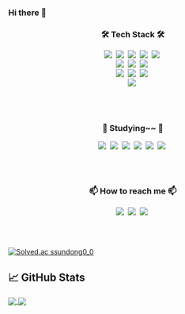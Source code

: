 ### Hi there 👋

<!--
**eugene-doobu/eugene-doobu** is a ✨ _special_ ✨ repository because its `README.md` (this file) appears on your GitHub profile.

Here are some ideas to get you started:

- 🔭 I’m currently working on ...
- 🌱 I’m currently learning ...
- 👯 I’m looking to collaborate on ...
- 🤔 I’m looking for help with ...
- 💬 Ask me about ...
- 📫 How to reach me: ...
- 😄 Pronouns: ...
- ⚡ Fun fact: ...
-->

<h3 align="center">🛠 Tech Stack 🛠</h3>

<p align="center">
  <img src="https://img.shields.io/badge/Python-3766AB?style=flat-square&logo=Python&logoColor=white"/></a>&nbsp 
  <img src="https://img.shields.io/badge/C-A8B9CC?style=flat-square&logo=C&logoColor=white"/></a>&nbsp 
  <img src="https://img.shields.io/badge/Javascript-ffb13b?style=flat-square&logo=javascript&logoColor=white"/></a>&nbsp 
  <img src="https://img.shields.io/badge/css-1572B6?style=flat-square&logo=css3&logoColor=white"/></a>&nbsp 
  <img src="https://img.shields.io/badge/CSharp-239120?style=flat-square&logo=c-sharp&logoColor=white"/></a>&nbsp 
  <br>
  <img src="https://img.shields.io/badge/Unity-000000?style=flat-square&logo=unity&logoColor=white"/></a>&nbsp 
  <img src="https://img.shields.io/badge/OpenGL-5586A4?style=flat-square&logo=opengl&logoColor=white"/></a>&nbsp 
  <img src="https://img.shields.io/badge/ReactiveX-B7178C?style=flat-square&logo=reactivex&logoColor=white"/></a>&nbsp 
  <br>
  <img src="https://img.shields.io/badge/Arduino-00979D?style=flat-square&logo=arduino&logoColor=white"/></a>&nbsp 
  <img src="https://img.shields.io/badge/Oculus-1C1E20?style=flat-square&logo=Oculus&logoColor=white"/></a>&nbsp 
  <img src="https://img.shields.io/badge/Cardboard-FF7143?style=flat-square&logo=google-cardboard&logoColor=white"/></a>&nbsp 
  <br>
  <img src="https://img.shields.io/badge/github-181717?style=flat-square&logo=github&logoColor=white"/></a>&nbsp 
</p>

<br><br>
<h3 align="center">🌱 Studying~~ 🌱</h3>
<p align="center">
  <img src="https://img.shields.io/badge/Node.js-339933?style=flat-square&logo=Node.js&logoColor=white"/></a>&nbsp 
  <img src="https://img.shields.io/badge/jQuery-0769AD?style=flat-square&logo=jQuery&logoColor=white"/></a>&nbsp 
  <img src="https://img.shields.io/badge/React-61DAFB?style=flat-square&logo=React&logoColor=white"/></a>&nbsp 
  <img src="https://img.shields.io/badge/Vue-4FC08D?style=flat-square&logo=vue.js&logoColor=white"/></a>&nbsp 
  <img src="https://img.shields.io/badge/TypeScript-3178C6?style=flat-square&logo=TypeScript&logoColor=white"/></a>&nbsp 
  <img src="https://img.shields.io/badge/R-276DC3?style=flat-square&logo=r&logoColor=white"/></a>&nbsp 
</p>

<br><br>
<h3 align="center"> 📫 How to reach me 📫 </h3>
<p align="center">
  <a href="https://doobudubu.tistory.com/"><img src="https://img.shields.io/badge/Tech%20Blog-11B48A?style=flat-square&logo=Vimeo&logoColor=white&link=https://doobudubu.tistory.com/"/></a>&nbsp
  <a href="https://www.instagram.com/kiddoobuboy/"><img src="https://img.shields.io/badge/Instagram-E4405F?style=flat-square&logo=Instagram&logoColor=white&link=https://www.instagram.com/kiddoobuboy/"/></a>&nbsp
  <a href="https://www.youtube.com/channel/UCsvrVhm_WRjNVOtoRrk0-hA/"><img src="https://img.shields.io/badge/YouTube-FF0000?style=flat-square&logo=YouTube&logoColor=white&link=https://www.youtube.com/channel/UCsvrVhm_WRjNVOtoRrk0-hA/"/></a>&nbsp
</p>
<br><br>



[![Solved.ac
ssundong0_0](http://mazassumnida.wtf/api/generate_badge?boj=ssundong0_0)](https://solved.ac/ssundong0_0)

## &#x1f4c8; GitHub Stats
<a href="https://github.com/eugene-doobu/eugene-doobu">
  <img align="center" src="https://github-readme-stats.vercel.app/api/top-langs/?username=eugene-doobu&title_color=ffffff&text_color=c9cacc&icon_color=2bbc8a&bg_color=90,2b5876,4e4376" />
</a>
<a href="https://github.com/eugene-doobu/eugene-doobu">
  <img align="center" src="https://github-readme-stats.vercel.app/api?username=eugene-doobu&show_icons=true&line_height=27&count_private=true&bg_color=90,2b5876,4e4376&title_color=fff&text_color=fff&icon_color=4ca1af"/>
</a>
